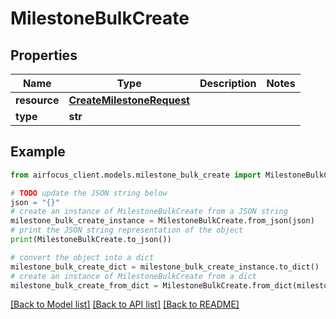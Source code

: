 # MilestoneBulkCreate


## Properties

Name | Type | Description | Notes
------------ | ------------- | ------------- | -------------
**resource** | [**CreateMilestoneRequest**](CreateMilestoneRequest.md) |  | 
**type** | **str** |  | 

## Example

```python
from airfocus_client.models.milestone_bulk_create import MilestoneBulkCreate

# TODO update the JSON string below
json = "{}"
# create an instance of MilestoneBulkCreate from a JSON string
milestone_bulk_create_instance = MilestoneBulkCreate.from_json(json)
# print the JSON string representation of the object
print(MilestoneBulkCreate.to_json())

# convert the object into a dict
milestone_bulk_create_dict = milestone_bulk_create_instance.to_dict()
# create an instance of MilestoneBulkCreate from a dict
milestone_bulk_create_from_dict = MilestoneBulkCreate.from_dict(milestone_bulk_create_dict)
```
[[Back to Model list]](../README.md#documentation-for-models) [[Back to API list]](../README.md#documentation-for-api-endpoints) [[Back to README]](../README.md)


